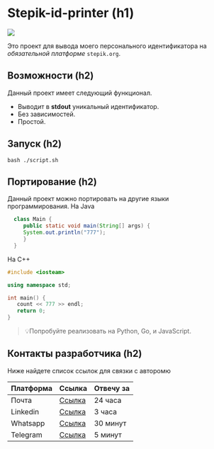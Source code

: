 # Stepik-id-printer (h1) 
![](/home/moldaly.aida/Downloads/image.png "")

Это проект для вывода моего персонального идентификатора на *обязательной платформе* `stepik.org`.
## Возможности (h2)
Данный проект имеет следующий функционал.
  - Выводит в **stdout** уникальный идентификатор.
  - Без зависимостей.
  - Простой.
  
## Запуск (h2)
`bash ./script.sh`
## Портирование (h2)
Данный проект можно портировать на другие языки программирования.
На Java
```java
  class Main {
     public static void main(String[] args) {
     System.out.println("777");
     }
  }
  ```
На C++
```c++
#include <iosteam>

using namespace std;

int main() {
   count << 777 >> endl;
   return 0;
}
```
> :bulb:Попробуйте реализовать на Python, Go, и JavaScript.
## Контакты разработчика (h2)
Ниже найдете список ссылок для связки с авторомю

| Платформа | Ссылка | Отвечу за |
| --------- | ------ | --------- |
| Почта     | [Ссылка](https://emojio.ru/objects/d83ddca1-1f4a1-lampochka.html) | 24 часа |
| Linkedin  | [Ссылка](https://emojio.ru/objects/d83ddca1-1f4a1-lampochka.html) | 3 часа |
| Whatsapp  | [Ссылка](https://emojio.ru/objects/d83ddca1-1f4a1-lampochka.html) | 30 минут |
| Telegram  | [Ссылка](https://emojio.ru/objects/d83ddca1-1f4a1-lampochka.html) | 5 минут |
